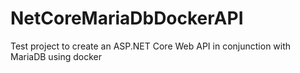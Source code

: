 # NetCoreMariaDbDockerAPI
Test project to create an ASP.NET Core Web API in conjunction with MariaDB using docker
